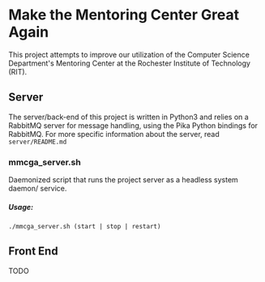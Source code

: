 # Make the Mentoring Center Great Again
This project attempts to improve our utilization of the Computer Science
Department's Mentoring Center at the Rochester Institute of Technology (RIT).

## Server
The server/back-end of this project is written in Python3 and relies on a
RabbitMQ server for message handling, using the Pika Python bindings for
RabbitMQ. For more specific information about the server, read
`server/README.md`

### mmcga_server.sh
Daemonized script that runs the project server as a headless system daemon/
service.

##### Usage:
```shell
./mmcga_server.sh (start | stop | restart)
```

## Front End
TODO
